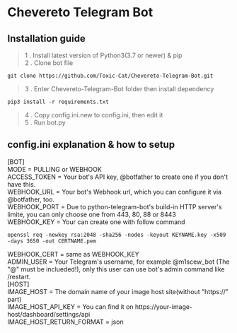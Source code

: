 # Chevereto Telegram Bot   
## Installation guide   
> 1 . Install latest version of Python3(3.7 or newer) & pip   
> 2 . Clone bot file

    git clone https://github.com/Toxic-Cat/Chevereto-Telegram-Bot.git

> 3 . Enter Chevereto-Telegram-Bot folder then install dependency

    pip3 install -r requirements.txt

> 4 . Copy config.ini.new to config.ini, then edit it   
> 5 . Run bot.py   
## config.ini explanation & how to setup   
[BOT]   
MODE = PULLING or WEBHOOK    
ACCESS_TOKEN = Your bot's API key, @botfather to create one if you don't have this.  
WEBHOOK_URL = Your bot's Webhook url, which you can configure it via @botfather, too.   
WEBHOOK_PORT = Due to python-telegram-bot's build-in HTTP server's limite, you can only choose one from 443, 80, 88 or 8443      
WEBHOOK_KEY = Your can create one with follow command    

    openssl req -newkey rsa:2048 -sha256 -nodes -keyout KEYNAME.key -x509 -days 3650 -out CERTNAME.pem    

WEBHOOK_CERT = same as WEBHOOK_KEY    
ADMIN_USER = Your Telegram's username, for example @m1scew_bot (The "@" must be inclueded!), only this user can use bot's admin command like /restart.   
[HOST]   
IMAGE_HOST = The domain name of your image host site(without "https://" part)   
IMAGE_HOST_API_KEY = You can find it on https://your-image-host/dashboard/settings/api   
IMAGE_HOST_RETURN_FORMAT = json
